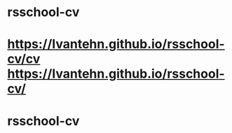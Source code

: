 # rsschool-cv
https://Ivantehn.github.io/rsschool-cv/cv
https://Ivantehn.github.io/rsschool-cv/
=======
# rsschool-cv
